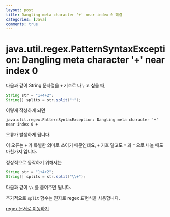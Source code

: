 ```yaml
---
layout: post
title: Dangling meta character '+' near index 0 해결
categories: [Java]
comments: true
---
```

# java.util.regex.PatternSyntaxException: Dangling meta character '+' near index 0

다음과 같이 String 문자열을 `+` 기호로 나누고 싶을 때,

```java
String str = "1+4+2";
String[] splits = str.split("+");
```

이렇게 작성하게 되면 

`java.util.regex.PatternSyntaxException: Dangling meta character '+' near index 0 +`

오류가 발생하게 됩니다. 

이 오류는 `+` 가 특별한 의미로 쓰이기 때문인데요, `+` 기호 말고도 `*` 과 `^` 으로 나눌 때도 마찬가지 입니다.

정상적으로 동작하기 위해서는

```java
String str = "1+4+2";
String[] splits = str.split("\\+");
```

다음과 같이 `\\` 를 붙여주면 됩니다.

추가적으로 `split` 함수는 인자로 regex 표현식을 사용합니다. 

[regex 문서로 이동하기](https://docs.oracle.com/javase/6/docs/api/java/util/regex/Pattern.html)

